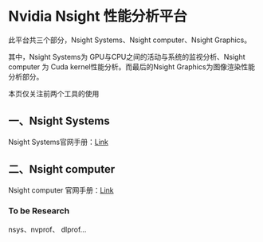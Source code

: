 # Nvidia Nsight 性能分析平台

此平台共三个部分，Nsight Systems、Nsight computer、Nsight Graphics。

其中，Nsight Systems为 GPU与CPU之间的活动与系统的监视分析、Nsight computer 为 Cuda kernel性能分析。而最后的Nsight Graphics为图像渲染性能分析部分。

本页仅关注前两个工具的使用

## 一、Nsight Systems

Nsight Systems官网手册：[Link](https://docs.nvidia.com/nsight-systems/)



## 二、Nsight computer

Nsight computer 官网手册：[Link](https://docs.nvidia.com/nsight-compute/)

### To be Research

nsys、nvprof、 dlprof...